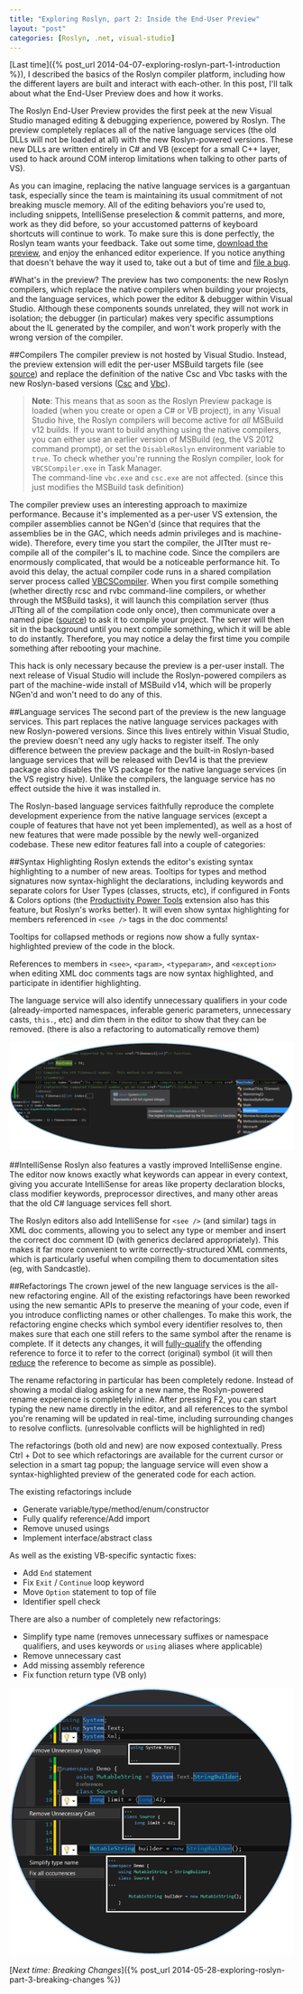 ```yaml
---
title: "Exploring Roslyn, part 2: Inside the End-User Preview"
layout: "post"
categories: [Roslyn, .net, visual-studio]
---
```


[Last time]({% post_url 2014-04-07-exploring-roslyn-part-1-introduction %}), I described the basics of the Roslyn compiler platform, including how the different layers are built and interact with each-other.  In this post, I'll talk about what the End-User Preview does and how it works.

The Roslyn End-User Preview provides the first peek at the new Visual Studio managed editing & debugging experience, powered by Roslyn.  The preview completely replaces all of the native language services (the old DLLs will not be loaded at all) with the new Roslyn-powered versions.  These new DLLs are written entirely in C# and VB (except for a small C++ layer, used to hack around COM interop limitations when talking to other parts of VS).

As you can imagine, replacing the native language services is a gargantuan task, especially since the team is maintaining its usual commitment of not breaking muscle memory.  All of the editing behaviors you're used to, including snippets, IntelliSense preselection & commit patterns, and more, work as they did before, so your accustomed patterns of keyboard shortcuts will continue to work.  To make sure this is done perfectly, the Roslyn team wants your feedback.  Take out some time, [download the preview](https://connect.microsoft.com/VisualStudio/Downloads/DownloadDetails.aspx?DownloadID=52793), and enjoy the enhanced editor experience.  If you notice anything that doesn't behave the way it used to, take out a but of time and [file a bug](https://connect.microsoft.com/VisualStudio/feedback/CreateFeedbackForm.aspx?FeedbackFormConfigurationID=5494&FeedbackType=3).

#What's in the preview?
The preview has two components: the new Roslyn compilers, which replace the native compilers when building your projects, and the language services, which power the editor & debugger within Visual Studio.  Although these components sounds unrelated, they will not work in isolation; the debugger (in particular) makes very specific assumptions about the IL generated by the compiler, and won't work properly with the wrong version of the compiler.

##Compilers
The compiler preview is not hosted by Visual Studio.  Instead, the preview extension will edit the per-user MSBuild targets file (see [source](http://source.roslyn.codeplex.com/#CompilerPackage/CompilerPackage.cs)) and replace the definition of the native Csc and Vbc tasks with the new Roslyn-based versions ([Csc](http://source.roslyn.codeplex.com/#Roslyn.Compilers.BuildTasks/Csc.cs) and [Vbc](http://source.roslyn.codeplex.com/#Roslyn.Compilers.BuildTasks/Vbc.cs)).

 > **Note**: This means that as soon as the Roslyn Preview package is loaded (when you create or open a C# or VB project), in any Visual Studio hive, the Roslyn compilers will become active for _all_ MSBuild v12 builds.  If you want to build anything using the native compilers, you can either use an earlier version of MSBuild (eg, the VS 2012 command prompt), or set the `DisableRoslyn` environment variable to `true`.  To check whether you're running the Roslyn compiler, look for `VBCSCompiler.exe` in Task Manager.  
The command-line `vbc.exe` and `csc.exe` are not affected.  (since this just modifies the MSBuild task definition)

The compiler preview uses an interesting approach to maximize performance.  Because it's implemented as a per-user VS extension, the compiler assemblies cannot be NGen'd (since that requires that the assemblies be in the GAC, which needs admin privileges and is machine-wide).  Therefore, every time you start the compiler, the JITter must re-compile all of the compiler's IL to machine code.  Since the compilers are enormously complicated, that would be a noticeable performance hit.  To avoid this delay, the actual compiler code runs in a shared compilation server process called [VBCSCompiler](http://source.roslyn.codeplex.com/#VBCSCompiler).  When you first compile something (whether directly rcsc and rvbc command-line compilers, or whether through the MSBuild tasks), it will launch this compilation server (thus JITting all of the compilation code only once), then communicate over a named pipe ([source](http://source.roslyn.codeplex.com/#VBCSCompiler/BuildProtocol.cs)) to ask it to compile your project.  The server will then sit in  the background until you next compile something, which it will be able to do instantly.  Therefore, you may notice a delay the first time you compile something after rebooting your machine.

This hack is only necessary because the preview is a per-user install.  The next release of Visual Studio will include the Roslyn-powered compilers as part of the machine-wide install of MSBuild v14, which will be properly NGen'd and won't need to do any of this.

##Language services
The second part of the preview is the new language services.  This part replaces the native language services packages with new Roslyn-powered versions.  Since this lives entirely within Visual Studio, the preview doesn't need any ugly hacks to register itself.  The only difference between the preview package and the built-in Roslyn-based language services that will be released with Dev14 is that the preview package also disables the VS package for the native language services (in the VS registry hive).  Unlike the compilers, the language service has no effect outside the hive it was installed in.

The Roslyn-based language services faithfully reproduce the complete development experience from the native language services (except a couple of features that have not yet been implemented), as well as a host of new features that were made possible by the newly well-organized codebase.  These new editor features fall into a couple of categories:

##Syntax Highlighting
Roslyn extends the editor's existing syntax highlighting to a number of new areas.  Tooltips for types and method signatures now syntax-highlight the declarations, including keywords and separate colors for User Types (classes, structs, etc), if configured in Fonts & Colors options (the [Productivity Power Tools](http://visualstudiogallery.msdn.microsoft.com/dbcb8670-889e-4a54-a226-a48a15e4cace) extension also has this feature, but Roslyn's works better).  It will even show syntax highlighting for members referenced in `<see />` tags in the doc comments!

Tooltips for collapsed methods or regions now show a fully syntax-highlighted preview of the code in the block.

References to members in `<see>`, `<param>`, `<typeparam>`, and `<exception>` when editing XML doc comments tags are now syntax highlighted, and participate in identifier highlighting.

The language service will also identify unnecessary qualifiers in your code (already-imported namespaces, inferable generic parameters, unnecessary casts, `this.`, etc) and dim them in the editor to show that they can be removed.  (there is also a refactoring to automatically remove them)

<img src="/images/2014/roslyn-syntax-highlighting.png" alt="Roslyn Syntax Highlighting" style="max-width:100%;" />

##IntelliSense
Roslyn also features a vastly improved IntelliSense engine.  The editor now knows exactly what keywords can appear in every context, giving you accurate IntelliSense for areas like property declaration blocks, class modifier keywords, preprocessor directives, and many other areas that the old C# language services fell short.  

The Roslyn editors also add IntelliSense for `<see />` (and similar) tags in XML doc comments, allowing you to select any type or member and insert the correct doc comment ID (with generics declared appropriately).  This makes it far more convenient to write correctly-structured XML comments, which is particularly useful when compiling them to documentation sites (eg, with Sandcastle).

##Refactorings
The crown jewel of the new language services is the all-new refactoring engine.  All of the existing refactorings have been reworked using the new semantic APIs to preserve the meaning of your code, even if you introduce conflicting names or other challenges.  To make this work, the refactoring engine checks which symbol every identifier resolves to, then makes sure that each one still refers to the same symbol after the rename is complete.  If it detects any changes, it will [fully-qualify](http://source.roslyn.codeplex.com/#Microsoft.CodeAnalysis.Workspaces/Simplification/Simplifier.cs#18) the offending reference to force it to refer to the correct (original) symbol (it will then [reduce](http://source.roslyn.codeplex.com/#Microsoft.CodeAnalysis.Workspaces/Simplification/Simplifier.cs#25) the reference to become as simple as possible).    

The rename refactoring in particular has been completely redone.  Instead of showing a modal dialog asking for a new name, the Roslyn-powered rename experience is completely inline.  After pressing F2, you can start typing the new name directly in the editor, and all references to the symbol you're renaming will be updated in real-time, including surrounding changes to resolve conflicts.  (unresolvable conflicts will be highlighted in red)

The refactorings (both old and new) are now exposed contextually.  Press Ctrl + Dot to see which refactorings are available for the current cursor or selection in a smart tag popup; the language service will even show a syntax-highlighted preview of the generated code for each action.

The existing refactorings include

 - Generate variable/type/method/enum/constructor
 - Fully qualify reference/Add import
 - Remove unused usings
 - Implement interface/abstract class

As well as the existing VB-specific syntactic fixes:

 - Add `End` statement
 - Fix `Exit` / `Continue` loop keyword
 - Move `Option` statement to top of file
 - Identifier spell check

There are also a number of completely new refactorings:

 - Simplify type name (removes unnecessary suffixes or namespace qualifiers, and uses keywords or `using` aliases where applicable)
 - Remove unnecessary cast
 - Add missing assembly reference
 - Fix function return type (VB only)

<img src="/images/2014/roslyn-refactorings.png" alt="Roslyn Refactorings" style="max-width: 100%" />

[_Next time: Breaking Changes_]({% post_url 2014-05-28-exploring-roslyn-part-3-breaking-changes %})